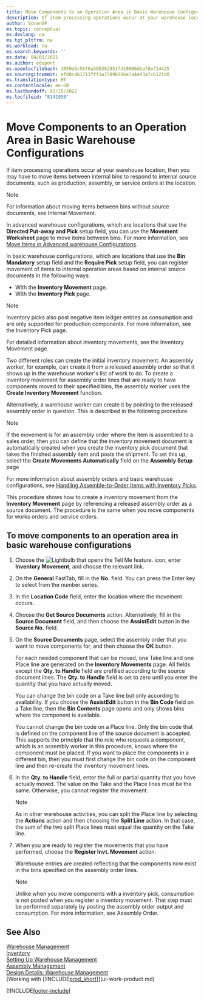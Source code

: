 ```yaml
---
title: Move Components to an Operation Area in Basic Warehouse Configurations
description: If item processing operations occur at your warehouse location, then you may have to move items between internal bins to respond to internal source documents.
author: SorenGP
ms.topic: conceptual
ms.devlang: na
ms.tgt_pltfrm: na
ms.workload: na
ms.search.keywords: ''
ms.date: 04/01/2021
ms.author: edupont
ms.openlocfilehash: 1059e6c5bf0a308382951fd19606dbaf0ef14425
ms.sourcegitcommit: ef80c461713fff1a75998766e7a4ed3a7c6121d0
ms.translationtype: HT
ms.contentlocale: en-GB
ms.lasthandoff: 02/15/2022
ms.locfileid: "8141958"
---
```

# <a name="move-components-to-an-operation-area-in-basic-warehouse-configurations"></a>Move Components to an Operation Area in Basic Warehouse Configurations
If item processing operations occur at your warehouse location, then you may have to move items between internal bins to respond to internal source documents, such as production, assembly, or service orders at the location.  

> [!NOTE]  
>  For information about moving items between bins without source documents, see Internal Movement.  

In advanced warehouse configurations, which are locations that use the **Directed Put-away and Pick** setup field, you can use the **Movement Worksheet** page to move items between bins. For more information, see [Move Items in Advanced warehouse Configurations](warehouse-how-to-move-items-in-advanced-warehousing.md).  

In basic warehouse configurations, which are locations that use the **Bin Mandatory** setup field and the **Require Pick** setup field, you can register movement of items to internal operation areas based on internal source documents in the following ways:  

-   With the **Inventory Movement** page.  
-   With the **Inventory Pick** page.  

> [!NOTE]  
>  Inventory picks also post negative item ledger entries as consumption and are only supported for production components. For more information, see the Inventory Pick page.  

For detailed information about inventory movements, see the Inventory Movement page.  

Two different roles can create the initial inventory movement. An assembly worker, for example, can create it from a released assembly order so that it shows up in the warehouse worker's list of work to do. To create a inventory movement for assembly order lines that are ready to have components moved to their specified bins, the assembly worker uses the **Create Inventory Movement** function.  

Alternatively, a warehouse worker can create it by pointing to the released assembly order in question. This is described in the following procedure.  

> [!NOTE]  
>  If the movement is for an assembly order where the item is assembled to a sales order, then you can define that the inventory movement document is automatically created when you create the inventory pick document that takes the finished assembly item and posts the shipment. To set this up, select the **Create Movements Automatically** field on the **Assembly Setup** page  
>   
>  For more information about assembly orders and basic warehouse configurations, see [Handling Assemble-to-Order Items with Inventory Picks](warehouse-how-to-pick-for-production.md#handling-assemble-to-order-items-with-inventory-picks).  

This procedure shows how to create a inventory movement from the **Inventory Movement** page by referencing a released assembly order as a source document. The procedure is the same when you move components for works orders and service orders.  

## <a name="to-move-components-to-an-operation-area-in-basic-warehouse-configurations"></a>To move components to an operation area in basic warehouse configurations  
1.  Choose the ![Lightbulb that opens the Tell Me feature.](media/ui-search/search_small.png "Tell me what you want to do") icon, enter **Inventory Movement**, and choose the relevant link.  
2.  On the **General** FastTab, fill in the **No.** field. You can press the Enter key  to select from the number series.  
3.  In the **Location Code** field, enter the location where the movement occurs.  
4.  Choose the **Get Source Documents** action. Alternatively, fill in the **Source Document** field, and then choose the **AssistEdit** button in the **Source No.** field.  
5.  On the **Source Documents** page, select the assembly order that you want to move components for, and then choose the **OK** button.  

    For each needed component that can be moved, one Take line and one Place line are generated on the **Inventory Movements** page. All fields except the **Qty. to Handle** field are prefilled according to the source document lines. The **Qty. to Handle** field is set to zero until you enter the quantity that you have actually moved.  

    You can change the bin code on a Take line but only according to availability. If you choose the **AssistEdit** button in the **Bin Code** field on a Take line, then the **Bin Contents** page opens and only shows bins where the component is available.  

    You cannot change the bin code on a Place line. Only the bin code that is defined on the component line of the source document is accepted. This supports the principle that the role who requests a component, which is an assembly worker in this procedure, knows where the component must be placed. If you want to place the components in a different bin, then you must first change the bin code on the component line and then re-create the inventory movement lines.  
6.  In the **Qty. to Handle** field, enter the full or partial quantity that you have actually moved. The value on the Take and the Place lines must be the same. Otherwise, you cannot register the movement.  

    > [!NOTE]  
    >  As in other warehouse activities, you can split the Place line by selecting the **Actions** action and then choosing the **Split Line** action. In that case, the sum of the two split Place lines must equal the quantity on the Take line.  

7.  When you are ready to register the movements that you have performed, choose the **Register Invt. Movement** action.  

    Warehouse entries are created reflecting that the components now exist in the bins specified on the assembly order lines.  

    > [!NOTE]  
    >  Unlike when you move components with a inventory pick, consumption is not posted when you register a inventory movement. That step must be performed separately by posting the assembly order output and consumption. For more information, see Assembly Order.  

## <a name="see-also"></a>See Also  
[Warehouse Management](warehouse-manage-warehouse.md)  
[Inventory](inventory-manage-inventory.md)  
[Setting Up Warehouse Management](warehouse-setup-warehouse.md)     
[Assembly Management](assembly-assemble-items.md)    
[Design Details: Warehouse Management](design-details-warehouse-management.md)  
[Working with [!INCLUDE[prod_short](includes/prod_short.md)]](ui-work-product.md)


[!INCLUDE[footer-include](includes/footer-banner.md)]